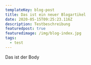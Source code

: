 ```yaml
---
templateKey: blog-post
title: Das ist ein neuer Blogartikel
date: 2020-05-15T09:25:23.116Z
description: Testbeschreibung
featuredpost: true
featuredimage: /img/blog-index.jpg
tags:
  - test
---
```

Das ist der Body